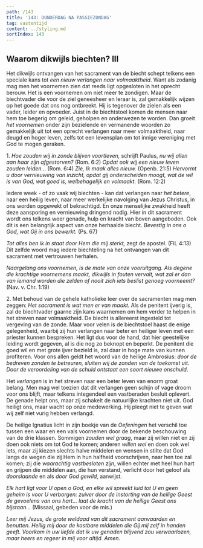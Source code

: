 ```yaml
---
path: /143
title: '143: DONDERDAG NA PASSIEZONDAG'
tag: vastentijd
content: ../styling.md
sortIndex: 143
---
```


## Waarom dikwijls biechten? III

Het dikwijls ontvangen van het sacrament van de biecht schept telkens een speciale kans tot _een nieuw verlangen naar volmaaktheid_. Want als zodanig mag men het voornemen zien dat reeds ligt opgesloten in het oprecht berouw. Het is een voornemen om niet meer te zondigen. Maar de biechtvader die voor de ziel geneesheer en leraar is, zal gemakkelijk wijzen op het goede dat ons nog ontbreekt. Hij is tegenover de zielen als een vader, leider en opvoeder. Juist in de biechtstoel komen de mensen naar hem toe begerig om geleid, geholpen en onderwezen te worden. Dan groeit _het voornemen_ onder zijn bezielende en vermanende woorden zo gemakkelijk uit tot een oprecht verlangen naar meer volmaaktheid, naar deugd en
hoger leven, zelfs tot een levensplan om tot innige vereniging met God te mogen geraken.

1\. _Hoe zouden wij in zonde blijven voortleven,_ schrijft Paulus, _nu wij allen aan haar zijn afgestorven?_ (Rom. 6:2) _Opdat ook wij een nieuw leven zouden leiden..._ (Rom. 6:4) _Zie, Ik maak alles nieuw._ (Openb. 21:5) _Hervormt u door vernieuwing van inzicht, opdat gij onderscheiden moogt, wat de wil is van God, wat goed is, welbehagelijk en volmaakt._ (Rom. 12:2)

Iedere week - of zo vaak wij biechten - kan dat verlangen naar _het betere_, naar een heilig leven, naar meer werkelijke navolging van Jezus Christus, in ons worden opgewekt of bekrachtigd. En onze menselijke zwakheid heeft deze aansporing en vernieuwing dringend nodig. Hier in dit sacrament wordt ons telkens weer genade, hulp en kracht van boven aangeboden. Ook dit is een belangrijk aspect van onze herhaalde biecht. _Bevestig in ons o God, wat Gij in ons bewerkt._ (Ps. 67)

_Tot alles ben ik in staat door Hem die mij sterkt,_ zegt de apostel. (FiL 4:13) Dit zelfde woord mag iedere biechteling na het ontvangen van dit sacrament met vertrouwen herhalen.

_Naargelang ons voornemen, is de mate van onze vooruitgang. Als degene die krachtige voornemens maakt, dikwijls in fouten vervalt, wat zal er dan van iemand worden die zelden of nooit zich iets beslist genoeg voorneemt?_ (Nav. v. Chr. 1:19)

2\. Met behoud van de gehele katholieke leer over de sacramenten mag men zeggen: _Het sacrament is wat men er van maakt._ Als de penitent ijverig is, zal de biechtvader gaarne zijn kans waarnemen om hem verder te helpen in het streven naar volmaaktheid. De biecht is allereerst ingesteld tot vergeving van de zonde. Maar voor velen is de biechtstoel haast de enige gelegenheid, waarbij zij hun verlangen naar beter en heiliger leven met een priester kunnen bespreken. Het ligt dus voor de hand, dat hier geestelijke leiding wordt gegeven, al is die nog zo beknopt en beperkt. De penitent die goed wil en met grote ijver bezield is, zal daar in hoge mate van kunnen profiteren. Voor ons allen geldt het woord van de heilige Ambrosius: _door de bedreven zonden te betreuren, sluiten wij de zonden van de toekomst uit. Door de veroordeling van de schuld ontstaat een soort nieuwe onschuld_.

Het _verlangen_ is in het streven naar een beter leven van enorm groat belang. Men mag wel toezien dat dit verlangen geen schijn of vage droom voor ons blijft, maar telkens integendeel een vastberaden besluit oplevert. De genade helpt ons, maar zij schakelt de natuurlijke krachten niet uit. God heiligt ons, maar wacht op onze medewerking. Hij pleegt niet te geven wat wij zelf niet vurig hebben verlangd.

De heilige Ignatius licht in zijn boekje van de _Oefeningen_ het verschil toe tussen een waar en een vals voornemen door de bekende beschouwing van de drie klassen. Sommigen _zouden wel graag_, maar zij willen niet en zij doen ook niets om tot God te komen; anderen _willen wel_ en doen ook wel iets, maar zij kiezen slechts halve middelen en wensen in stilte dat God langs de wegen die zij Hem in hun halfheid voorschrijven, naar hen toe zal komen; zij die _waarachtig vastbesloten zijn_, willen echter met heel hun hart en grijpen die middelen aan, die hun verstand, verlicht door het geloof als _doorslaande_ en als _door God gewild_, aanwijst.

_Elk hart ligt voor U open o God, en elke wil spreekt luid tot U en geen geheim is voor U verborgen: zuiver door de instorting van de heilige Geest de gevoelens van ons hart... laat de kracht van de heilige Geest ons bijstaan..._ (Missaal, gebeden voor de mis.)

_Leer mij Jezus, de grote weldaad van dit sacrament aanvaarden en benutten. Heilig mij door de kostbare middelen die Gij mij zelf in handen geeft. Voorkom in uw liefde dat ik uw genaden blijvend zou verwaarlozen, maar heers en regeer in mij voor altijd. Amen._
